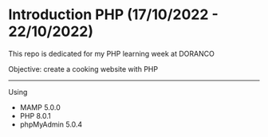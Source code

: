 # Introduction PHP (17/10/2022 - 22/10/2022)

This repo is dedicated for my PHP learning week at DORANCO

Objective: create a cooking website with PHP

---

Using
- MAMP 5.0.0
- PHP 8.0.1
- phpMyAdmin 5.0.4 


